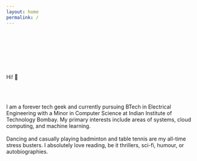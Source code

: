 ```yaml
---
layout: home
permalink: /
---
```


<p style="text-align: center; padding-bottom: 6em; padding-top: 1em;">

Hi! :wave:

<br>
<br>

<!-- I am an evolutionary ecologist working on understanding both ultimate and proximate causes of phenotypic variation within and across natural populations. This website is mostly about my science, but I also use it collect techy stuff that I find interesting or useful. Feel free to look around or <a id="link" href="mailto:{{ site.author.email | encode_email }}"> drop me a line </a> if you'd like to have a chat. -->
I am a forever tech geek and currently pursuing BTech in Electrical Engineering with a Minor in Computer Science at Indian Institute of Technology Bombay. My primary interests include areas of systems, cloud computing, and machine learning.
<br>
<br>
Dancing and casually playing badminton and table tennis are my all-time stress busters. I absolutely love reading, be it thrillers, sci-fi, humour, or autobiographies.
</p>